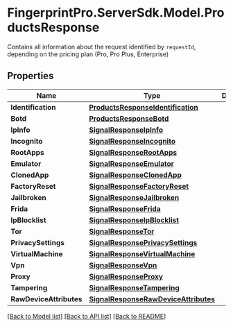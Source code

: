 # FingerprintPro.ServerSdk.Model.ProductsResponse
Contains all information about the request identified by `requestId`, depending on the pricing plan (Pro, Pro Plus, Enterprise)

## Properties

Name | Type | Description | Notes
------------ | ------------- | ------------- | -------------
**Identification** | [**ProductsResponseIdentification**](ProductsResponseIdentification.md) |  | [optional] 
**Botd** | [**ProductsResponseBotd**](ProductsResponseBotd.md) |  | [optional] 
**IpInfo** | [**SignalResponseIpInfo**](SignalResponseIpInfo.md) |  | [optional] 
**Incognito** | [**SignalResponseIncognito**](SignalResponseIncognito.md) |  | [optional] 
**RootApps** | [**SignalResponseRootApps**](SignalResponseRootApps.md) |  | [optional] 
**Emulator** | [**SignalResponseEmulator**](SignalResponseEmulator.md) |  | [optional] 
**ClonedApp** | [**SignalResponseClonedApp**](SignalResponseClonedApp.md) |  | [optional] 
**FactoryReset** | [**SignalResponseFactoryReset**](SignalResponseFactoryReset.md) |  | [optional] 
**Jailbroken** | [**SignalResponseJailbroken**](SignalResponseJailbroken.md) |  | [optional] 
**Frida** | [**SignalResponseFrida**](SignalResponseFrida.md) |  | [optional] 
**IpBlocklist** | [**SignalResponseIpBlocklist**](SignalResponseIpBlocklist.md) |  | [optional] 
**Tor** | [**SignalResponseTor**](SignalResponseTor.md) |  | [optional] 
**PrivacySettings** | [**SignalResponsePrivacySettings**](SignalResponsePrivacySettings.md) |  | [optional] 
**VirtualMachine** | [**SignalResponseVirtualMachine**](SignalResponseVirtualMachine.md) |  | [optional] 
**Vpn** | [**SignalResponseVpn**](SignalResponseVpn.md) |  | [optional] 
**Proxy** | [**SignalResponseProxy**](SignalResponseProxy.md) |  | [optional] 
**Tampering** | [**SignalResponseTampering**](SignalResponseTampering.md) |  | [optional] 
**RawDeviceAttributes** | [**SignalResponseRawDeviceAttributes**](SignalResponseRawDeviceAttributes.md) |  | [optional] 

[[Back to Model list]](../README.md#documentation-for-models) [[Back to API list]](../README.md#documentation-for-api-endpoints) [[Back to README]](../README.md)

